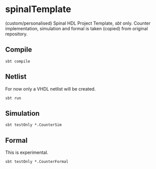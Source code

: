 # spinalTemplate
(custom/personalised) Spinal HDL Project Template, *sbt* only.
Counter implementation, simulation and formal is taken (copied) from original repository. 

## Compile
<pre><code>sbt compile</code></pre>

## Netlist
For now only a VHDL netlist will be created.
<pre><code>sbt run</code></pre>

## Simulation
<pre><code>sbt testOnly *.CounterSim</code></pre>

## Formal
This is experimental.
<pre><code>sbt testOnly *.CounterFormal</code></pre>

